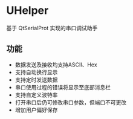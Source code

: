 # UHelper
基于 QtSerialProt 实现的串口调试助手

## 功能
- 数据发送及接收均支持ASCII、Hex
- 支持自动换行显示
- 支持定时发送数据
- 串口使用过程的错误将显示至底部消息栏
- 支持自定义波特率
- 打开串口后仍可修改串口参数，但端口不可更改
- 增加用户偏好保存
